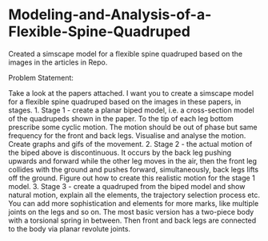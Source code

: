# Modeling-and-Analysis-of-a-Flexible-Spine-Quadruped
Created a simscape model for a flexible spine quadruped based on the images in the articles in Repo.

Problem Statement:

Take a look at the papers attached. I want you to create a simscape model for a flexible spine quadruped based on the images in these papers, in stages.
1.
Stage 1 - create a planar biped model, i.e. a cross-section model of the quadrupeds shown in the paper. To the tip of each leg bottom prescribe some cyclic motion. The motion should be out of phase but same frequency for the front and back legs. Visualise and analyse the motion. Create graphs and gifs of the movement.
2.
Stage 2 - the actual motion of the biped above is discontinuous. It occurs by the back leg pushing upwards and forward while the other leg moves in the air, then the front leg collides with the ground and pushes forward, simultaneously, back legs lifts off the ground. Figure out how to create this realistic motion for the stage 1 model.
3.
Stage 3 - create a quadruped from the biped model and show natural motion, explain all the elements, the trajectory selection process etc.
You can add more sophistication and elements for more marks, like multiple joints on the legs and so on. The most basic version has a two-piece body with a torsional spring in between. Then front and back legs are connected to the body via planar revolute joints.
